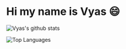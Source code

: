 <!-- GitHub Flavored Markdown Spec: https://github.github.com/gfm/ -->

# Hi my name is Vyas 😄

![Vyas's github stats](https://github-readme-stats.vercel.app/api?username=vyas-n&count_private=true&show_icons=true)

![Top Languages](https://github-readme-stats.vercel.app/api/top-langs/?username=vyas-n)
